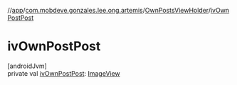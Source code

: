 //[app](../../../index.md)/[com.mobdeve.gonzales.lee.ong.artemis](../index.md)/[OwnPostsViewHolder](index.md)/[ivOwnPostPost](iv-own-post-post.md)

# ivOwnPostPost

[androidJvm]\
private val [ivOwnPostPost](iv-own-post-post.md): [ImageView](https://developer.android.com/reference/kotlin/android/widget/ImageView.html)
